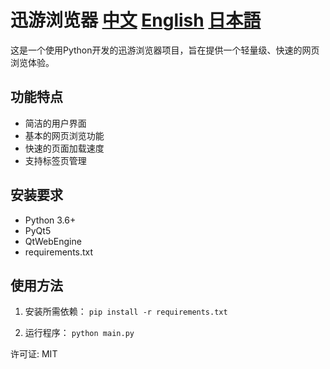 # 迅游浏览器 [中文](https://github.com/Li-yu-ji/Xu-You-Browser/blob/main/README.md) [English](https://github.com/Li-yu-ji/Xu-You-Browser/blob/main/English-RADEME.md) [日本語](https://github.com/Li-yu-ji/Xu-You-Browser/blob/main/Japan-RADEME.md)

这是一个使用Python开发的迅游浏览器项目，旨在提供一个轻量级、快速的网页浏览体验。

## 功能特点
- 简洁的用户界面
- 基本的网页浏览功能
- 快速的页面加载速度
- 支持标签页管理

## 安装要求
- Python 3.6+
- PyQt5
- QtWebEngine
- requirements.txt

## 使用方法
1. 安装所需依赖：
`pip install -r requirements.txt`

2. 运行程序：
`python main.py`

许可证:
MIT
